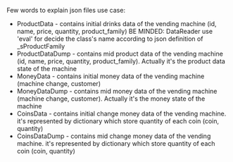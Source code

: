 
Few words to explain json files use case:
* ProductData - contains initial drinks data of the vending machine (id, name, price, quantity, product_family)
  BE MINDED: DataReader use 'eval' for decide the class's name according to json definition of _sProductFamily
* ProductDataDump - contains mid product data of the vending machine (id, name, price, quantity, product_family). Actually it's the product data state of the machine
* MoneyData - contains initial money data of the vending machine (machine change, customer)
* MoneyDataDump - contains mid money data of the vending machine (machine change, customer). Actually it's the money state of the machine
* CoinsData - contains initial change money data of the vending machine. it's represented by dictionary which store quantity of each coin (coin, quantity)
* CoinsDataDump - contains mid change money data of the vending machine. it's represented by dictionary which store quantity of each coin (coin, quantity)